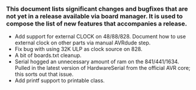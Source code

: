 ### This document lists significant changes and bugfixes that are not yet in a release available via board manager. It is used to compose the list of new features that accompanies a release.
* Add support for external CLOCK on 48/88/828. Document how to use external clock on other parts via manual AVRdude step.
* Fix bug with using 32K ULP as clock source on 828.
* A bit of boards.txt cleanup.
* Serial hogged an unnecessary amount of ram on the 841/441/1634. Pulled in the latest version of HardwareSerial from the official AVR core; this sorts out that issue.
* Add printf support to printable class.
